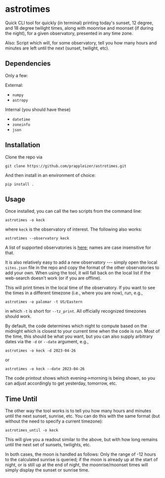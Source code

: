 # astrotimes

Quick CLI tool for quickly (in terminal) printing today's sunset, 12 degree, and 18 degree twilight times, along with moonrise and moonset (if during the night), for a given observatory, presented in any time zone.

Also: Script which will, for some observatory, tell you how many hours and minutes are left until the next (sunset, twilight, etc). 

## Dependencies
Only a few: 

External:
- `numpy`
- `astropy`

Internal (you should have these)
- `datetime`
- `zoneinfo`
- `json`


## Installation 
Clone the repo via 

```
git clone https://github.com/prappleizer/astrotimes.git
```
And then install in an environment of choice: 

```
pip install .
```

## Usage

Once installed, you can call the two scripts from the command line:

```
astrotimes -o keck
```
where `keck` is the observatory of interest. The following also works:

```
astrotimes --observatory keck
```

A list of supported observatories is [here](https://github.com/astropy/astropy-data/blob/gh-pages/coordinates/sites.json); names are case insensitive for that.

It is also relatively easy to add a new observatory --- simply open the local `sites.json` file in the repo and copy the format of the other observatories to add your own. When using the tool, it will fall back on the local list if the web-search doesn't work (or if you are offline).

This will print times in the local time of the observatory. If you want to see the times in a different timezone (i.e., where you are now), run, e.g., 

```
astrotimes -o palomar -t US/Eastern
```
in which `-t` is short for `--tz_print`. All officially recognized timezones should work. 

By default, the code determines which night to compute based on the midnight which is closest to your current time when the code is run. Most of the time, this should be what you want, but you can also supply arbitrary dates via the `-d` or `--date` argument, e.g., 

```
astrotimes -o keck -d 2023-04-26
```
or
```
astrotimes -o keck --date 2023-04-26
```

The code printout shows which evening->morning is being shown, so you can adjust accordingly to get yesterday, tomorrow, etc.

## Time Until

The other way the tool works is to tell you how many hours and minutes until the next sunset, sunrise, etc. You can do this with the same format (but without the need to specify a current timezone):

```
astrotimes_until -o keck
```

This will give you a readout similar to the above, but with how long remains until the next set of sunsets, twilights, etc. 

In both cases, the moon is handled as follows: Only the range of -12 hours to the calculated sunrise is queried; if the moon is already up at the start of night, or is still up at the end of night, the moonrise/moonset times will simply display the sunset or sunrise time. 


